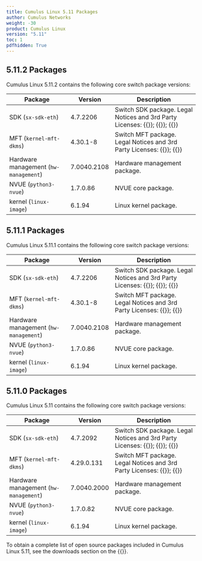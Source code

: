 ```yaml
---
title: Cumulus Linux 5.11 Packages
author: Cumulus Networks
weight: -30
product: Cumulus Linux
version: "5.11"
toc: 1
pdfhidden: True
---
```

## 5.11.2 Packages

Cumulus Linux 5.11.2 contains the following core switch package versions:

| Package | Version | Description |
| --- | ----| ----------- |
| SDK (`sx-sdk-eth`) |4.7.2206 | Switch SDK package. Legal Notices and 3rd Party Licenses: {{<exlink url="https://content.mellanox.com/Legal/3rdPartyUnifyNotice_SDK_sx_sdk_4_7_2000_4.7.1936.pdf" text="SDK 3rd Party Unify Notice">}}; {{<exlink url="https://content.mellanox.com/Legal/3rdPartyNotice_SDK_sx_sdk_4_7_2000_4.7.1936.pdf" text="SDK 3rd Party Notice">}}; {{<exlink url="https://content.mellanox.com/Legal/license_SDK_sx_sdk_4_7_2000_4.7.1936.pdf" text="SDK License">}} |
| MFT (`kernel-mft-dkms`) | 4.30.1-8  | Switch MFT package. Legal Notices and 3rd Party Licenses: {{<exlink url="https://content.mellanox.com/Legal/3rdPartyNotice_MFT_LINUX_mft-4.29.0.pdf" text="MFT 3rd Party Notice">}}; {{<exlink url="https://content.mellanox.com/Legal/license_MFT_LINUX_mft-4.29.0.pdf" text="MFT License">}} |
| Hardware management (`hw-management`) | 7.0040.2108 | Hardware management package.|
| NVUE (`python3-nvue`) | 1.7.0.86 | NVUE core package. |
| kernel (`linux-image`) | 6.1.94 | Linux kernel package. |

## 5.11.1 Packages

Cumulus Linux 5.11.1 contains the following core switch package versions:

| Package | Version | Description |
| --- | ----| ----------- |
| SDK (`sx-sdk-eth`) |4.7.2206 | Switch SDK package. Legal Notices and 3rd Party Licenses: {{<exlink url="https://content.mellanox.com/Legal/3rdPartyUnifyNotice_SDK_sx_sdk_4_7_2000_4.7.1936.pdf" text="SDK 3rd Party Unify Notice">}}; {{<exlink url="https://content.mellanox.com/Legal/3rdPartyNotice_SDK_sx_sdk_4_7_2000_4.7.1936.pdf" text="SDK 3rd Party Notice">}}; {{<exlink url="https://content.mellanox.com/Legal/license_SDK_sx_sdk_4_7_2000_4.7.1936.pdf" text="SDK License">}} |
| MFT (`kernel-mft-dkms`) | 4.30.1-8  | Switch MFT package. Legal Notices and 3rd Party Licenses: {{<exlink url="https://content.mellanox.com/Legal/3rdPartyNotice_MFT_LINUX_mft-4.29.0.pdf" text="MFT 3rd Party Notice">}}; {{<exlink url="https://content.mellanox.com/Legal/license_MFT_LINUX_mft-4.29.0.pdf" text="MFT License">}} |
| Hardware management (`hw-management`) | 7.0040.2108 | Hardware management package.|
| NVUE (`python3-nvue`) | 1.7.0.86 | NVUE core package. |
| kernel (`linux-image`) | 6.1.94 | Linux kernel package. |

## 5.11.0 Packages

Cumulus Linux 5.11 contains the following core switch package versions:

| Package | Version | Description |
| --- | ----| ----------- |
| SDK (`sx-sdk-eth`) | 4.7.2092 | Switch SDK package. Legal Notices and 3rd Party Licenses: {{<exlink url="https://content.mellanox.com/Legal/3rdPartyUnifyNotice_SDK_sx_sdk_4_7_2000_4.7.1936.pdf" text="SDK 3rd Party Unify Notice">}}; {{<exlink url="https://content.mellanox.com/Legal/3rdPartyNotice_SDK_sx_sdk_4_7_2000_4.7.1936.pdf" text="SDK 3rd Party Notice">}}; {{<exlink url="https://content.mellanox.com/Legal/license_SDK_sx_sdk_4_7_2000_4.7.1936.pdf" text="SDK License">}} |
| MFT (`kernel-mft-dkms`) | 4.29.0.131 | Switch MFT package. Legal Notices and 3rd Party Licenses: {{<exlink url="https://content.mellanox.com/Legal/3rdPartyNotice_MFT_LINUX_mft-4.29.0.pdf" text="MFT 3rd Party Notice">}}; {{<exlink url="https://content.mellanox.com/Legal/license_MFT_LINUX_mft-4.29.0.pdf" text="MFT License">}} |
| Hardware management (`hw-management`) | 7.0040.2000 | Hardware management package.|
| NVUE (`python3-nvue`) | 1.7.0.82 | NVUE core package. |
| kernel (`linux-image`) | 6.1.94 | Linux kernel package. |

To obtain a complete list of open source packages included in Cumulus Linux 5.11, see the downloads section on the {{<exlink url="https://enterprise-support.nvidia.com/s/" text="NVIDIA Enterprise support portal">}}.